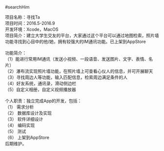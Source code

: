 #searchHim

项目名称：寻找Ta<br/>
项目时间：2016.5-2016.9<br/>
开发环境：Xcode，MacOS<br/>
项目简介：建立大学生交友的平台，大家通过这个平台可以通过地图检索，照片墙功能寻找到心目中的他/她，拥有较强大的IM通讯功能。已上架到AppStore<br/><br/>
功能简介：<br/>
（1）能进行常用IM通讯（发送小视频、一段语音、发送图片、文字、表情、名片）<br/>
（2）瀑布流实现照片墙功能，在照片墙上可查看心仪人的信息，并可开展聊天<br/>
（3）寻找周边人等功能，输入匹配信息，检索周边满足条件的人<br/>
（4）好友系统，通讯录，滑动侧边栏<br/>
（5）自定义相册，自定义视频播放器<br/><br/>
个人职责：独立完成App的开发，包括：<br/>
（1）	需求分析<br/>
（2）	数据库设计及实现<br/>
（3）	软件详细设计<br/>
（4）	编码实现<br/>
（5）	测试<br/>
（6）	上架到AppStore<br/>
后期维护。<br/>

